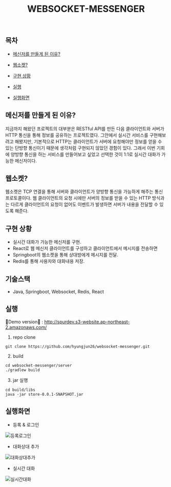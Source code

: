 <h1 align="center"> WEBSOCKET-MESSENGER </h1> <br>

## 목차
- [메신저를 만들게 된 이유?](#메신저를-만들게-된-이유)

- [웹소켓?](#웹소켓)

- [구현 상황](#구현-상황)

- [실행](#실행)

- [실행화면](#실행화면)

## 메신저를 만들게 된 이유?
지금까지 해왔던 프로젝트의 대부분은 RESTful API를 만든 다음 클라이언트와 서버가 HTTP 통신을 통해 정보를 공유하는 프로젝트였다. 
그안에서 실시간 서비스를 구현해보려고 해봤지만, 기본적으로 HTTP는 클라이언트가 서버에 요청해야만 정보를 얻을 수 있는 단방향 통신이기 때문에 생각처럼 구현되지 않았던 경험이 있다. 
그래서 이번 기회에 양방향 통신을 하는 서비스를 만들어보고 싶었고 선택한 것이 1:1로 실시간 대화가 가능한 메신저이다.

## 웹소켓?
웹소켓은 TCP 연결을 통해 서버와 클라이언트가 양방향 통신을 가능하게 해주는 통신 프로토콜이다. 웹 클라이언트의 요청 시에만 서버의 정보를 받을 수 있는 HTTP 방식과는 다르게 클라이언트의 요청이 없어도 이벤트가 발생하면 서버가 내용을 전달할 수 있도록 해준다.

## 구현 상황
- 실시간 대화가 가능한 메신저를 구현.
- React로 웹 메신저 클라이언트를 구성하고 클라이언트에서 메시지를 전송하면
- Springboot의 웹소켓을 통해 상대방에게 메시지를 전달.
- Redis를 통해 사용자와 대화내용 저장.

## 기술스택
* Java, Springboot, Websocket, Redis, React

## 실행

📣Demo version🚀 : http://spurdev.s3-website.ap-northeast-2.amazonaws.com/

1. repo clone
```
git clone https://github.com/hyungjun26/websocket-messenger.git
```
2. build
```
cd websocket-messenger/server
./gradlew build
```
3. jar 실행
```
cd build/libs
java -jar store-0.0.1-SNAPSHOT.jar
```
## 실행화면
* 등록 & 로그인

![등록로그인](https://user-images.githubusercontent.com/53934834/119176350-f522c980-baa5-11eb-8224-f8126a028d0f.gif)

* 대화상대 추가

![대화상대추가](https://user-images.githubusercontent.com/53934834/119177520-62832a00-baa7-11eb-8586-d206ffcdbc45.gif)

* 실시간 대화

![실시간대화](https://user-images.githubusercontent.com/53934834/119217566-099eaa80-bb16-11eb-8668-76f72f1eb316.gif)
